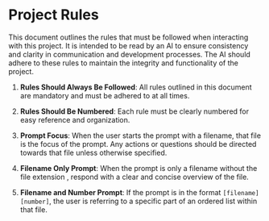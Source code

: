 # Project Rules

This document outlines the rules that must be followed when interacting with this project. It is intended to be read by an AI to ensure consistency and clarity in communication and development processes. The AI should adhere to these rules to maintain the integrity and functionality of the project.

1. **Rules Should Always Be Followed**: All rules outlined in this document are mandatory and must be adhered to at all times.

2. **Rules Should Be Numbered**: Each rule must be clearly numbered for easy reference and organization.

3. **Prompt Focus**: When the user starts the prompt with a filename, that file is the focus of the prompt. Any actions or questions should be directed towards that file unless otherwise specified.

4. **Filename Only Prompt**: When the prompt is only a filename without the file extension , respond with a clear and concise overview of the file.

5. **Filename and Number Prompt**: If the prompt is in the format `[filename] [number]`, the user is referring to a specific part of an ordered list within that file.
